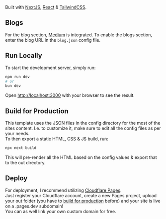 Built with [NextJS](https://nextjs.org), [React](https://react.dev/) & [TailwindCSS](https://tailwindcss.com/).

## Blogs

For the blog section, [Medium](https://medium.com) is integrated.
To enable the blogs section, enter the blog URL in the `blog.json` config file.

## Run Locally

To start the development server, simply run:

```bash
npm run dev
# or
bun dev
```

Open [http://localhost:3000](http://localhost:3000) with your browser to see the result.

## Build for Production

This template uses the JSON files in the config directory for the most of the sites content.
I.e. to customize it, make sure to edit all the config files as per your needs.\
To then export a static HTML, CSS & JS build, run:

```bash
npx next build
```

This will pre-render all the HTML based on the config values & export that to the out directory.

## Deploy

For deployment, I recommend utilizing [Cloudflare Pages](https://pages.cloudflare.com/).\
Just register your Cloudflare account, create a new Pages project, upload your out folder (you have to [build for production](#build-for-production) before) and your site is live on a .pages.dev subdomain!\
You can as well link your own custom domain for free.